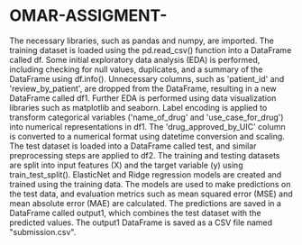# OMAR-ASSIGMENT-

The necessary libraries, such as pandas and numpy, are imported.
The training dataset is loaded using the pd.read_csv() function into a DataFrame called df.
Some initial exploratory data analysis (EDA) is performed, including checking for null values, duplicates, and a summary of the DataFrame using df.info().
Unnecessary columns, such as 'patient_id' and 'review_by_patient', are dropped from the DataFrame, resulting in a new DataFrame called df1.
Further EDA is performed using data visualization libraries such as matplotlib and seaborn.
Label encoding is applied to transform categorical variables ('name_of_drug' and 'use_case_for_drug') into numerical representations in df1.
The 'drug_approved_by_UIC' column is converted to a numerical format using datetime conversion and scaling.
The test dataset is loaded into a DataFrame called test, and similar preprocessing steps are applied to df2.
The training and testing datasets are split into input features (X) and the target variable (y) using train_test_split().
ElasticNet and Ridge regression models are created and trained using the training data.
The models are used to make predictions on the test data, and evaluation metrics such as mean squared error (MSE) and mean absolute error (MAE) are calculated.
The predictions are saved in a DataFrame called output1, which combines the test dataset with the predicted values.
The output1 DataFrame is saved as a CSV file named "submission.csv".
